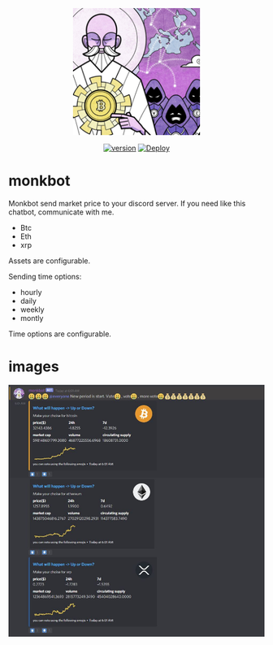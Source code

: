 <p align="center"><img src="https://github.com/cemkiy/monkbot/blob/main/satoshi.jpg?size=128" width="250"></p>
<p align="center">
  <a href=""><img src="https://img.shields.io/badge/version-1.0.0-green.svg" alt="version"></a>
  <a href="https://heroku.com/deploy"><img src="https://www.herokucdn.com/deploy/button.svg" alt="Deploy"></a>
</p>

# monkbot

Monkbot send market price to your discord server. If you need like this chatbot, communicate with me.

- Btc
- Eth
- xrp

Assets are configurable.

Sending time options:

- hourly
- daily
- weekly
- montly

Time options are configurable.

# images

![messages](https://github.com/cemkiy/monkbot/blob/main/message.JPG)
